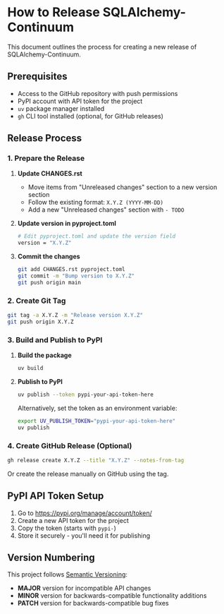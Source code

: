 # How to Release SQLAlchemy-Continuum

This document outlines the process for creating a new release of SQLAlchemy-Continuum.

## Prerequisites

- Access to the GitHub repository with push permissions
- PyPI account with API token for the project
- `uv` package manager installed
- `gh` CLI tool installed (optional, for GitHub releases)

## Release Process

### 1. Prepare the Release

1. **Update CHANGES.rst**
   - Move items from "Unreleased changes" section to a new version section
   - Follow the existing format: `X.Y.Z (YYYY-MM-DD)`
   - Add a new "Unreleased changes" section with `- TODO`

2. **Update version in pyproject.toml**
   ```bash
   # Edit pyproject.toml and update the version field
   version = "X.Y.Z"
   ```

3. **Commit the changes**
   ```bash
   git add CHANGES.rst pyproject.toml
   git commit -m "Bump version to X.Y.Z"
   git push origin main
   ```

### 2. Create Git Tag

```bash
git tag -a X.Y.Z -m "Release version X.Y.Z"
git push origin X.Y.Z
```

### 3. Build and Publish to PyPI

1. **Build the package**
   ```bash
   uv build
   ```

2. **Publish to PyPI**
   ```bash
   uv publish --token pypi-your-api-token-here
   ```

   Alternatively, set the token as an environment variable:
   ```bash
   export UV_PUBLISH_TOKEN="pypi-your-api-token-here"
   uv publish
   ```

### 4. Create GitHub Release (Optional)

```bash
gh release create X.Y.Z --title "X.Y.Z" --notes-from-tag
```

Or create the release manually on GitHub using the tag.

## PyPI API Token Setup

1. Go to https://pypi.org/manage/account/token/
2. Create a new API token for the project
3. Copy the token (starts with `pypi-`)
4. Store it securely - you'll need it for publishing

## Version Numbering

This project follows [Semantic Versioning](https://semver.org/):
- **MAJOR** version for incompatible API changes
- **MINOR** version for backwards-compatible functionality additions
- **PATCH** version for backwards-compatible bug fixes